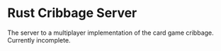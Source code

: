 # Rust Cribbage Server
The server to a multiplayer implementation of the card game cribbage. Currently incomplete.
